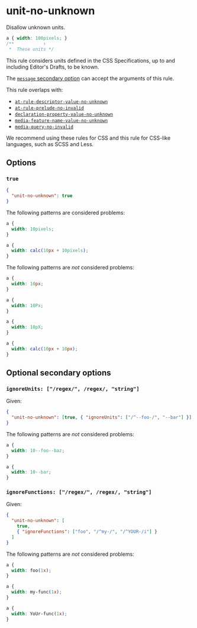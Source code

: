 # unit-no-unknown

Disallow unknown units.

<!-- prettier-ignore -->
```css
a { width: 100pixels; }
/**           ↑
 *  These units */
```

This rule considers units defined in the CSS Specifications, up to and including Editor's Drafts, to be known.

The [`message` secondary option](../../../docs/user-guide/configure.md#message) can accept the arguments of this rule.

This rule overlaps with:

- [`at-rule-descriptor-value-no-unknown`](../at-rule-descriptor-value-no-unknown/README.md)
- [`at-rule-prelude-no-invalid`](../at-rule-prelude-no-invalid/README.md)
- [`declaration-property-value-no-unknown`](../declaration-property-value-no-unknown/README.md)
- [`media-feature-name-value-no-unknown`](../media-feature-name-value-no-unknown/README.md)
- [`media-query-no-invalid`](../media-query-no-invalid/README.md)

We recommend using these rules for CSS and this rule for CSS-like languages, such as SCSS and Less.

## Options

### `true`

```json
{
  "unit-no-unknown": true
}
```

The following patterns are considered problems:

<!-- prettier-ignore -->
```css
a {
  width: 10pixels;
}
```

<!-- prettier-ignore -->
```css
a {
  width: calc(10px + 10pixels);
}
```

The following patterns are _not_ considered problems:

<!-- prettier-ignore -->
```css
a {
  width: 10px;
}
```

<!-- prettier-ignore -->
```css
a {
  width: 10Px;
}
```

<!-- prettier-ignore -->
```css
a {
  width: 10pX;
}
```

<!-- prettier-ignore -->
```css
a {
  width: calc(10px + 10px);
}
```

## Optional secondary options

### `ignoreUnits: ["/regex/", /regex/, "string"]`

Given:

```json
{
  "unit-no-unknown": [true, { "ignoreUnits": ["/^--foo-/", "--bar"] }]
}
```

The following patterns are _not_ considered problems:

<!-- prettier-ignore -->
```css
a {
  width: 10--foo--baz;
}
```

<!-- prettier-ignore -->
```css
a {
  width: 10--bar;
}
```

### `ignoreFunctions: ["/regex/", /regex/, "string"]`

Given:

```json
{
  "unit-no-unknown": [
    true,
    { "ignoreFunctions": ["foo", "/^my-/", "/^YOUR-/i"] }
  ]
}
```

The following patterns are _not_ considered problems:

<!-- prettier-ignore -->
```css
a {
  width: foo(1x);
}
```

<!-- prettier-ignore -->
```css
a {
  width: my-func(1x);
}
```

<!-- prettier-ignore -->
```css
a {
  width: YoUr-func(1x);
}
```
